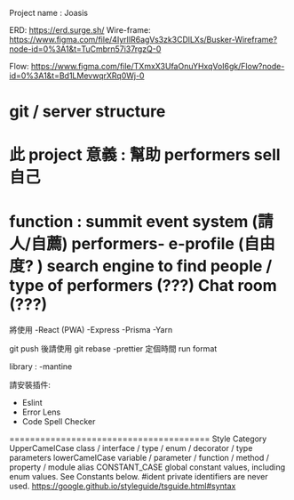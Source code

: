 Project name : Joasis

ERD: https://erd.surge.sh/
Wire-frame: https://www.figma.com/file/4IyrIlR6agVs3zk3CDlLXs/Busker-Wireframe?node-id=0%3A1&t=TuCmbrn57i37rgzQ-0

Flow: https://www.figma.com/file/TXmxX3UfaOnuYHxqVoI6gk/Flow?node-id=0%3A1&t=Bd1LMevwqrXRq0Wj-0

git / server structure
=======================================
此 project 意義 :
幫助 performers sell 自己
========================================
function :
summit event system (請人/自薦)
performers- e-profile (自由度? )
search engine to find people / type of performers (???)
Chat room (???)
========================================
將使用
-React (PWA)
-Express
-Prisma
-Yarn

git push 後請使用 git rebase
-prettier 定個時間 run format

library :
-mantine

請安裝插件:

- Eslint
- Error Lens
- Code Spell Checker

=======================================
Style Category
UpperCamelCase class / interface / type / enum / decorator / type parameters
lowerCamelCase variable / parameter / function / method / property / module alias
CONSTANT_CASE global constant values, including enum values. See Constants below.
#ident private identifiers are never used.
https://google.github.io/styleguide/tsguide.html#syntax
